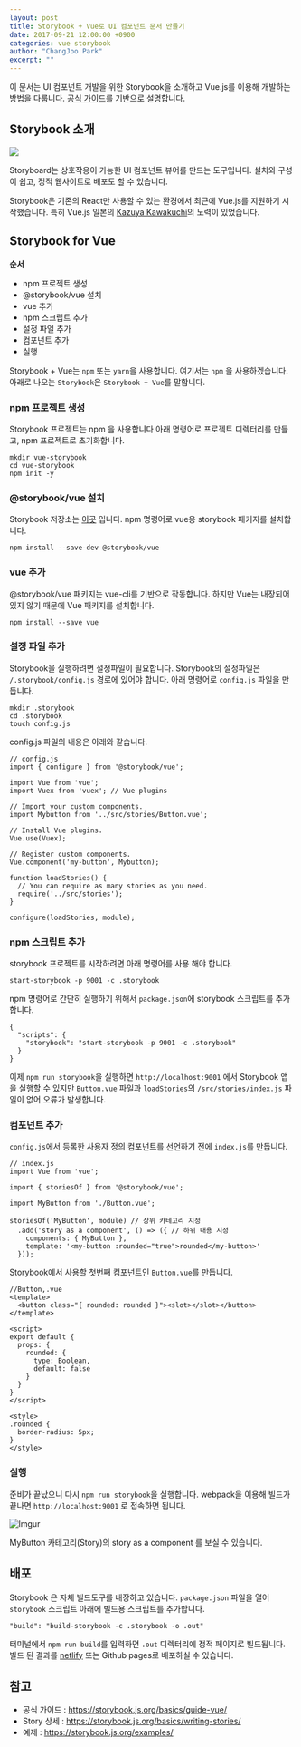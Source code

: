 ```yaml
---
layout: post
title: Storybook + Vue로 UI 컴포넌트 문서 만들기
date: 2017-09-21 12:00:00 +0900
categories: vue storybook
author: "ChangJoo Park"
excerpt: ""
---
```


이 문서는 UI 컴포넌트 개발을 위한 Storybook을 소개하고 Vue.js를 이용해 개발하는 방법을 다룹니다.
[공식 가이드](https://storybook.js.org/basics/guide-vue/)를 기반으로 설명합니다.

## Storybook 소개

![](https://storybook.js.org/basics/static/screenshot.png)

Storyboard는 상호작용이 가능한 UI 컴포넌트 뷰어를 만드는 도구입니다. 설치와 구성이 쉽고, 정적 웹사이트로 배포도 할 수 있습니다.

Storybook은 기존의 React만 사용할 수 있는 환경에서 최근에 Vue.js를 지원하기 시작했습니다. 특히 Vue.js 일본의 [Kazuya Kawakuchi](https://github.com/kazupon)의 노력이 있었습니다.

## Storybook for Vue

**순서**

- npm 프로젝트 생성
- @storybook/vue 설치
- vue 추가
- npm 스크립트 추가
- 설정 파일 추가
- 컴포넌트 추가
- 실행

Storybook + Vue는 `npm` 또는 `yarn`을 사용합니다. 여기서는 `npm` 을 사용하겠습니다.
아래로 나오는 `Storybook`은 `Storybook + Vue`를 말합니다.

### npm 프로젝트 생성

Storybook 프로젝트는 npm 을 사용합니다 아래 명령어로 프로젝트 디렉터리를 만들고, npm 프로젝트로 초기화합니다.

```
mkdir vue-storybook
cd vue-storybook
npm init -y
```


### @storybook/vue 설치

Storybook 저장소는 [이곳](https://github.com/storybooks/storybook) 입니다.
npm 명령어로 vue용 storybook 패키지를 설치합니다.

```
npm install --save-dev @storybook/vue
```

### vue 추가

@storybook/vue 패키지는 vue-cli를 기반으로 작동합니다. 하지만 Vue는 내장되어있지 않기 때문에 Vue 패키지를 설치합니다.

```
npm install --save vue
```

### 설정 파일 추가

Storybook을 실행하려면 설정파일이 필요합니다. Storybook의 설정파일은 `/.storybook/config.js` 경로에 있어야 합니다. 아래 명령어로 `config.js` 파일을 만듭니다.

```
mkdir .storybook
cd .storybook
touch config.js
```

config.js 파일의 내용은 아래와 같습니다.

```
// config.js
import { configure } from '@storybook/vue';

import Vue from 'vue';
import Vuex from 'vuex'; // Vue plugins

// Import your custom components.
import Mybutton from '../src/stories/Button.vue';

// Install Vue plugins.
Vue.use(Vuex);

// Register custom components.
Vue.component('my-button', Mybutton);

function loadStories() {
  // You can require as many stories as you need.
  require('../src/stories');
}

configure(loadStories, module);
```

### npm 스크립트 추가

storybook 프로젝트를 시작하려면 아래 명령어를 사용 해야 합니다.

```
start-storybook -p 9001 -c .storybook
```

npm 명령어로 간단히 실행하기 위해서 `package.json`에 storybook 스크립트를 추가합니다.

```
{
  "scripts": {
    "storybook": "start-storybook -p 9001 -c .storybook"
  }
}
```

이제 `npm run storybook`을 실행하면 `http://localhost:9001` 에서 Storybook 앱을 실행할 수 있지만 `Button.vue` 파일과 `loadStories`의 `/src/stories/index.js` 파일이 없어 오류가 발생합니다.

### 컴포넌트 추가

`config.js`에서 등록한 사용자 정의 컴포넌트를 선언하기 전에 `index.js`를 만듭니다.

```
// index.js
import Vue from 'vue';

import { storiesOf } from '@storybook/vue';

import MyButton from './Button.vue';

storiesOf('MyButton', module) // 상위 카테고리 지정
  .add('story as a component', () => ({ // 하위 내용 지정
    components: { MyButton },
    template: '<my-button :rounded="true">rounded</my-button>'
  }));
```

Storybook에서 사용할 첫번째 컴포넌트인 `Button.vue`를 만듭니다.

```
//Button,.vue
<template>
  <button class="{ rounded: rounded }"><slot></slot></button>
</template>

<script>
export default {
  props: {
    rounded: {
      type: Boolean,
      default: false
    }
  }
}
</script>

<style>
.rounded {
  border-radius: 5px;
}
</style>
```

### 실행

준비가 끝났으니 다시 `npm run storybook`을 실행합니다. webpack을 이용해 빌드가 끝나면 `http://localhost:9001` 로 접속하면 됩니다.

![Imgur](https://i.imgur.com/KHNx1fS.png)

MyButton 카테고리(Story)의 story as a component 를 보실 수 있습니다.

## 배포

Storybook 은 자체 빌드도구를 내장하고 있습니다. `package.json` 파일을 열어 `storybook` 스크립트 아래에 빌드용 스크립트를 추가합니다.

`"build": "build-storybook -c .storybook -o .out"`

터미널에서 `npm run build`를 입력하면 `.out` 디렉터리에 정적 페이지로 빌드됩니다. 빌드 된 결과를  [netlify](https://www.netlify.com/) 또는 Github pages로 배포하실 수 있습니다.

## 참고

- 공식 가이드 : https://storybook.js.org/basics/guide-vue/
- Story 상세 : https://storybook.js.org/basics/writing-stories/
- 예제 : https://storybook.js.org/examples/
